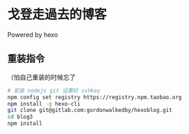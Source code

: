 # 戈登走過去的博客  

Powered by hexo

## 重装指令
（怕自己重装的时候忘了

```bash
# 安装 nodejs git 设置好 sshkey
npm config set registry https://registry.npm.taobao.org
npm install -g hexo-cli  
git clone git@gitlab.com:gordonwalkedby/hexoblog.git
cd blog3
npm install
```
